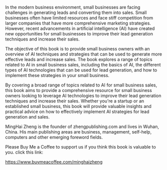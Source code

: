 
In the modern business environment, small businesses are facing challenges in generating leads and converting them into sales. Small businesses often have limited resources and face stiff competition from larger companies that have more comprehensive marketing strategies. However, recent advancements in artificial intelligence (AI) have created new opportunities for small businesses to improve their lead generation techniques and increase their sales.

The objective of this book is to provide small business owners with an overview of AI techniques and strategies that can be used to generate more effective leads and increase sales. The book explores a range of topics related to AI in small business sales, including the basics of AI, the different types of AI technologies that can be used for lead generation, and how to implement these strategies in your small business.

By covering a broad range of topics related to AI for small business sales, this book aims to provide a comprehensive resource for small business owners looking to leverage AI technologies to improve their lead generation techniques and increase their sales. Whether you're a startup or an established small business, this book will provide valuable insights and practical advice on how to effectively implement AI strategies for lead generation and sales.

MingHai Zheng is the founder of zhengpublishing.com and lives in Wuhan, China. His main publishing areas are business, management, self-help, computers and other emerging foreword fields.

Please Buy Me a Coffee to support us if you think this book is valuable to you. click this link:

https://www.buymeacoffee.com/minghaizheng
